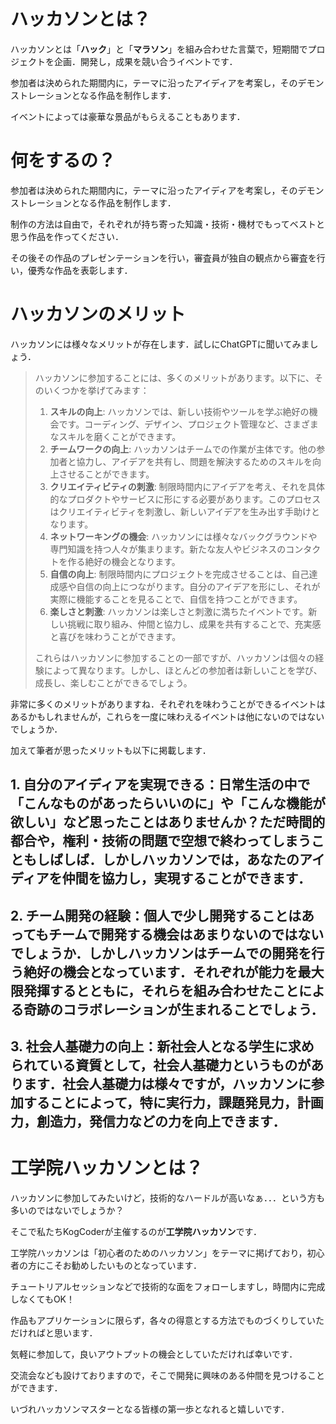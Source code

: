 # ハッカソンとは？

ハッカソンとは「**ハック**」と「**マラソン**」を組み合わせた言葉で，短期間でプロジェクトを企画．開発し，成果を競い合うイベントです．

参加者は決められた期間内に，テーマに沿ったアイディアを考案し，そのデモンストレーションとなる作品を制作します．

イベントによっては豪華な景品がもらえることもあります．

# 何をするの？

参加者は決められた期間内に，テーマに沿ったアイディアを考案し，そのデモンストレーションとなる作品を制作します．

制作の方法は自由で，それぞれが持ち寄った知識・技術・機材でもってベストと思う作品を作ってください．

その後その作品のプレゼンテーションを行い，審査員が独自の観点から審査を行い，優秀な作品を表彰します．

# ハッカソンのメリット

ハッカソンには様々なメリットが存在します．試しにChatGPTに聞いてみましょう．

> ハッカソンに参加することには、多くのメリットがあります。以下に、そのいくつかを挙げてみます：
>
> 1. **スキルの向上**: ハッカソンでは、新しい技術やツールを学ぶ絶好の機会です。コーディング、デザイン、プロジェクト管理など、さまざまなスキルを磨くことができます。
> 2. **チームワークの向上**: ハッカソンはチームでの作業が主体です。他の参加者と協力し、アイデアを共有し、問題を解決するためのスキルを向上させることができます。
> 3. **クリエイティビティの刺激**: 制限時間内にアイデアを考え、それを具体的なプロダクトやサービスに形にする必要があります。このプロセスはクリエイティビティを刺激し、新しいアイデアを生み出す手助けとなります。
> 4. **ネットワーキングの機会**: ハッカソンには様々なバックグラウンドや専門知識を持つ人々が集まります。新たな友人やビジネスのコンタクトを作る絶好の機会となります。
> 5. **自信の向上**: 制限時間内にプロジェクトを完成させることは、自己達成感や自信の向上につながります。自分のアイデアを形にし、それが実際に機能することを見ることで、自信を持つことができます。
> 6. **楽しさと刺激**: ハッカソンは楽しさと刺激に満ちたイベントです。新しい挑戦に取り組み、仲間と協力し、成果を共有することで、充実感と喜びを味わうことができます。
>
> これらはハッカソンに参加することの一部ですが、ハッカソンは個々の経験によって異なります。しかし、ほとんどの参加者は新しいことを学び、成長し、楽しむことができるでしょう。

非常に多くのメリットがありますね．それぞれを味わうことができるイベントはあるかもしれませんが，これらを一度に味わえるイベントは他にないのではないでしょうか．

加えて筆者が思ったメリットも以下に掲載します．

## 1. **自分のアイディアを実現できる**：日常生活の中で「こんなものがあったらいいのに」や「こんな機能が欲しい」など思ったことはありませんか？ただ時間的都合や，権利・技術の問題で空想で終わってしまうこともしばしば．しかしハッカソンでは，あなたのアイディアを仲間を協力し，実現することができます．
## 2. **チーム開発の経験**：個人で少し開発することはあってもチームで開発する機会はあまりないのではないでしょうか．しかしハッカソンはチームでの開発を行う絶好の機会となっています．それぞれが能力を最大限発揮するとともに，それらを組み合わせたことによる奇跡のコラボレーションが生まれることでしょう．
## 3. **社会人基礎力の向上**：新社会人となる学生に求められている資質として，社会人基礎力というものがあります．社会人基礎力は様々ですが，ハッカソンに参加することによって，特に実行力，課題発見力，計画力，創造力，発信力などの力を向上できます．

# 工学院ハッカソンとは？

ハッカソンに参加してみたいけど，技術的なハードルが高いなぁ．．．という方も多いのではないでしょうか？

そこで私たちKogCoderが主催するのが**工学院ハッカソン**です．

工学院ハッカソンは「初心者のためのハッカソン」をテーマに掲げており，初心者の方にこそお勧めしたいものとなっています．

チュートリアルセッションなどで技術的な面をフォローしますし，時間内に完成しなくてもOK！

作品もアプリケーションに限らず，各々の得意とする方法でものづくりしていただければと思います．

気軽に参加して，良いアウトプットの機会としていただければ幸いです．

交流会なども設けておりますので，そこで開発に興味のある仲間を見つけることができます．

いづれハッカソンマスターとなる皆様の第一歩となれると嬉しいです．
